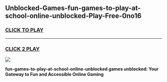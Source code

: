 
## Unblocked-Games-fun-games-to-play-at-school-online-unblocked-Play-Free-0no16
<h3>
<a href="https://premium76.site?title=fun-games-to-play-at-school-online-unblocked&ref=15A">CLICK TO PLAY</a></h3>
<hr>

<h3>
<a href="https://premium76.site?title=fun-games-to-play-at-school-online-unblocked&ref=15A">CLICK 2 PLAY</a>
  
</h3>

<a href="https://premium76.site?title=fun-games-to-play-at-school-online-unblocked&ref=15A"><img src="https://clearcache.store/games.png"></a>


**fun-games-to-play-at-school-online-unblocked games unblocked: Your Gateway to Fun and Accessible Online Gaming**

